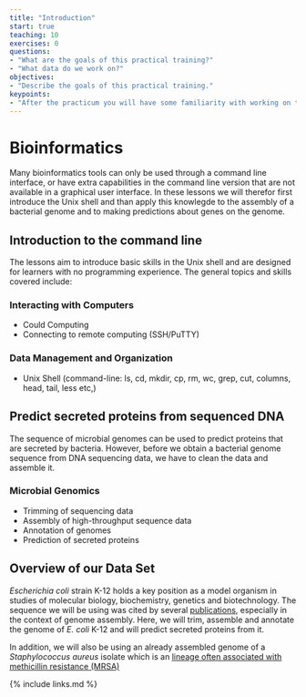 ```yaml
---
title: "Introduction"
start: true
teaching: 10
exercises: 0
questions:
- "What are the goals of this practical training?"
- "What data do we work on?"
objectives:
- "Describe the goals of this practical training."
keypoints:
- "After the practicum you will have some familiarity with working on the command line and will have a list of secreted proteins of two different species"
---
```

# Bioinformatics

Many bioinformatics tools can only be used through a command line interface, or have extra capabilities in the command line version that are not available in a graphical user interface. In these lessons we will therefor first introduce the Unix shell and than apply this knowlegde to the assembly of a bacterial genome and to making predictions about genes on the genome.

## Introduction to the command line

The lessons aim to introduce basic skills in the Unix shell and are designed for learners with no programming experience. The general topics and skills covered include:

### Interacting with Computers
- Could Computing
- Connecting to remote computing (SSH/PuTTY)

### Data Management and Organization
- Unix Shell (command-line: ls, cd, mkdir, cp, rm, wc, grep, cut, columns, head, tail, less etc,)


## Predict secreted proteins from sequenced DNA

The sequence of microbial genomes can be used to predict proteins that are secreted by bacteria. However, before we obtain a bacterial genome sequence from DNA sequencing data, we have to clean the data and assemble it.

### Microbial Genomics

- Trimming of sequencing data
- Assembly of high-throughput sequence data
- Annotation of genomes
- Prediction of secreted proteins

## Overview of our Data Set
 *Escherichia coli* strain K-12 holds a key position as a model organism in studies of molecular biology, biochemistry, genetics and biotechnology. The sequence we will be using was cited by several [publications](https://www.ncbi.nlm.nih.gov/pmc/?term=ERX008638+or+ERR022075), especially in the context of genome assembly. Here, we will trim, assemble and annotate the genome of *E. coli* K-12 and will predict secreted proteins from it. 
 
In addition, we will also be using an already assembled genome of a *Staphylococcus aureus* isolate which is an [lineage often associated with methicillin resistance (MRSA)](https://www.ncbi.nlm.nih.gov/pmc/?term=Staphylococcus+aureus+%2B+USA300)

{% include links.md %}
